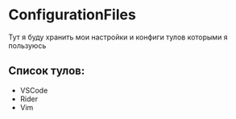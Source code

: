 # ConfigurationFiles
Тут я буду хранить мои настройки и конфиги тулов которыми я пользуюсь

## Список тулов:
- VSCode
- Rider
- Vim

